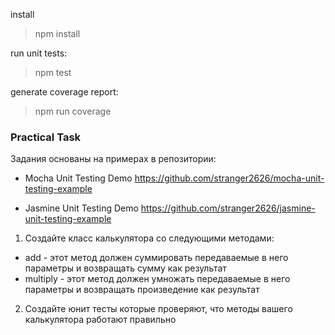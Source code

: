 install
>npm install

run unit tests:
>npm test

generate coverage report:
>npm run coverage

### Practical Task
Задания основаны на примерах в репозитории:

- Mocha Unit Testing Demo https://github.com/stranger2626/mocha-unit-testing-example

- Jasmine Unit Testing Demo https://github.com/stranger2626/jasmine-unit-testing-example

1. Создайте класс калькулятора со следующими методами:
- add - этот метод должен суммировать передаваемые в него параметры и возвращать сумму как результат
- multiply - этот метод должен умножать передаваемые в него параметры и возвращать произведение как результат
2. Создайте юнит тесты которые проверяют, что методы вашего калькулятора работают правильно